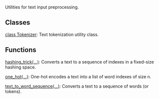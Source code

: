 
Utilities for text input preprocessing.
## Classes
[class Tokenizer](https://www.tensorflow.org/api_docs/python/tf/keras/preprocessing/text/Tokenizer): Text tokenization utility class.

## Functions
[hashing_trick(...)](https://www.tensorflow.org/api_docs/python/tf/keras/preprocessing/text/hashing_trick): Converts a text to a sequence of indexes in a fixed-size hashing space.

[one_hot(...)](https://www.tensorflow.org/api_docs/python/tf/keras/preprocessing/text/one_hot): One-hot encodes a text into a list of word indexes of size n.

[text_to_word_sequence(...)](https://www.tensorflow.org/api_docs/python/tf/keras/preprocessing/text/text_to_word_sequence): Converts a text to a sequence of words (or tokens).

